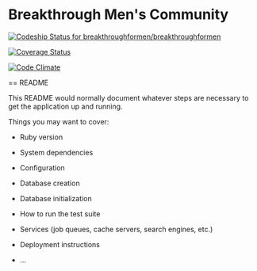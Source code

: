 Breakthrough Men's Community
============================

[ ![Codeship Status for
breakthroughformen/breakthroughformen](https://www.codeship.io/projects/4ddd2200-2419-0131-525e-2ab15a461804/status?branch=master)](https://www.codeship.io/projects/8841)

[![Coverage
Status](https://coveralls.io/repos/breakthroughformen/breakthroughformen/badge.png)](https://coveralls.io/r/breakthroughformen/breakthroughformen)

[![Code Climate](https://codeclimate.com/github/breakthroughformen/breakthroughformen.png)](https://codeclimate.com/github/breakthroughformen/breakthroughformen)

== README

This README would normally document whatever steps are necessary to get the
application up and running.

Things you may want to cover:

* Ruby version

* System dependencies

* Configuration

* Database creation

* Database initialization

* How to run the test suite

* Services (job queues, cache servers, search engines, etc.)

* Deployment instructions

* ...
